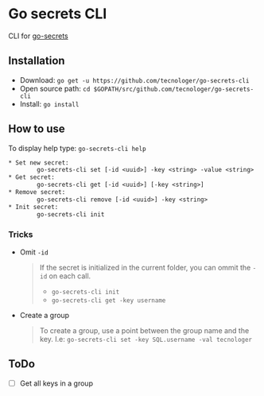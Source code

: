 # Go secrets CLI

CLI for [go-secrets][1]

## Installation

- Download: `go get -u https://github.com/tecnologer/go-secrets-cli`
- Open source path: `cd $GOPATH/src/github.com/tecnologer/go-secrets-cli`
- Install: `go install`

## How to use

To display help type: `go-secrets-cli help`

```txt
* Set new secret:
        go-secrets-cli set [-id <uuid>] -key <string> -value <string>
* Get secret:
        go-secrets-cli get [-id <uuid>] [-key <string>]
* Remove secret:
        go-secrets-cli remove [-id <uuid>] -key <string>
* Init secret:
        go-secrets-cli init
```

### Tricks

- Omit `-id`
  > If the secret is initialized in the current folder, you can ommit the `-id` on each call.
  >
  > - `go-secrets-cli init`
  > - `go-secrets-cli get -key username`
- Create a group
  > To create a group, use a point between the group name and the key.
  > I.e: `go-secrets-cli set -key SQL.username -val tecnologer`

## ToDo

- [ ] Get all keys in a group

[1]: https://github.com/Tecnologer/go-secrets

